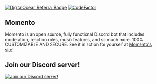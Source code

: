 [![DigitalOcean Referral Badge](https://web-platforms.sfo2.cdn.digitaloceanspaces.com/WWW/Badge%201.svg)](https://www.digitalocean.com/?refcode=d3018da38992&utm_campaign=Referral_Invite&utm_medium=Referral_Program&utm_source=badge)
[![CodeFactor](https://www.codefactor.io/repository/github/momentodevs/momento/badge)](https://www.codefactor.io/repository/github/momentodevs/momento)

## Momento

Momento is an open source, fully functional Discord bot that includes moderation, reaction roles, music features, and so much more. 100% CUSTOMIZABLE AND SECURE.
See it in action for yourself at [Momento's site](https://momentobot.tech)!



## Join our Discord server!
[![Join our Discord server!](https://invidget.switchblade.xyz/Z69rsfKrut)](https://discord.gg/Z69rsfKrut)
